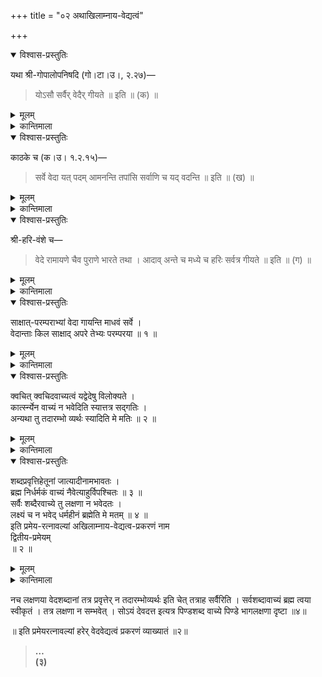 +++
title = "०२ अथाखिलाम्नाय-वेद्यत्वं"

+++

<details open><summary>विश्वास-प्रस्तुतिः</summary>

यथा श्री-गोपालोपनिषदि (गो।टा।उ।, २.२७)—
> योऽसौ सर्वैर् वेदैर् गीयते ॥ इति ॥ (क) ॥
</details>

<details><summary>मूलम्</summary>

यथा श्री-गोपालोपनिषदि (गो।टा।उ।, २.२७)—
> योऽसौ सर्वैर् वेदैर् गीयते ॥ इति ॥ (क) ॥
</details>

<details><summary>कान्तिमाला</summary>

सर्ववेदबोध्यत्वं हरेर्वक्तुमाह अथेतियोऽसाविति । यः श्रीगोपालः कृष्णः ॥क॥
</details>

<details open><summary>विश्वास-प्रस्तुतिः</summary>

काठके च (क।उ। १.२.१५)—
> सर्वे वेदा यत् पदम् आमनन्ति
> तपांसि सर्वाणि च यद् वदन्ति ॥ इति ॥ (ख) ॥
</details>

<details><summary>मूलम्</summary>

काठके च (क।उ। १.२.१५)—
> सर्वे वेदा यत् पदम् आमनन्ति
> तपांसि सर्वाणि च यद् वदन्ति ॥ इति ॥ (ख) ॥
</details>

<details><summary>कान्तिमाला</summary>

सर्वे इति । यत्पदं यद्ब्रह्माख्यं वस्तु, पदं व्यवसितित्राणेत्यादुक्तेः ॥ख॥
</details>

<details open><summary>विश्वास-प्रस्तुतिः</summary>

श्री-हरि-वंशे च—
> वेदे रामायणे चैव पुराणे भारते तथा ।
> आदाव् अन्ते च मध्ये च हरिः सर्वत्र गीयते ॥ इति ॥ (ग) ॥
>
</details>

<details><summary>मूलम्</summary>

श्री-हरि-वंशे च—
> वेदे रामायणे चैव पुराणे भारते तथा ।
> आदाव् अन्ते च मध्ये च हरिः सर्वत्र गीयते ॥ इति ॥ (ग) ॥
>
</details>

<details><summary>कान्तिमाला</summary>

वेदेरामायणे इतिस्फुटार्थ ॥ग॥
</details>

<details open><summary>विश्वास-प्रस्तुतिः</summary>

साक्षात्-परम्पराभ्यां वेदा गायन्ति माधवं सर्वे ।  
वेदान्ताः किल साक्षाद् अपरे तेभ्यः परम्परया ॥ १ ॥
</details>

<details><summary>मूलम्</summary>

साक्षात्-परम्पराभ्यां वेदा गायन्ति माधवं सर्वे ।  
वेदान्ताः किल साक्षाद् अपरे तेभ्यः परम्परया ॥ १ ॥
</details>

<details><summary>कान्तिमाला</summary>

ननु वेदेषु कर्मप्रतिपादनं भूरि दृष्टं कथमुक्तोदाहरणानि सङ्गच्छेरन् इति चेत् तत्राह साक्षादिति । वेदान्ताः साक्षान्माधवं गायन्ति तेभ्योऽपरेवेदाः कर्मकाण्डानि तु परस्परया, तज्ज्ञानाङ्ग हृद्विशुद्धिकरकर्मविधानपरीपाट्येति सर्ववेद वेद्यत्वं हरेः सूपपन्नम् ॥१॥
</details>

<details open><summary>विश्वास-प्रस्तुतिः</summary>

क्वचित् क्वचिदवाच्यत्वं यद्वेदेषु विलोक्यते ।  
कार्त्स्न्येन वाच्यं न भवेदिति स्यात्तत्र सद्गतिः ।  
अन्यथा तु तदारम्भो व्यर्थः स्यादिति मे मतिः ॥ २ ॥
</details>

<details><summary>मूलम्</summary>

क्वचित् क्वचिदवाच्यत्वं यद्वेदेषु विलोक्यते ।  
कार्त्स्न्येन वाच्यं न भवेदिति स्यात्तत्र सद्गतिः ।  
अन्यथा तु तदारम्भो व्यर्थः स्यादिति मे मतिः ॥ २ ॥
</details>

<details><summary>कान्तिमाला</summary>

ननु यतोवाचोनिवर्तन्ते इत्यादौ हरेर्वेदावाच्यत्वन्दृष्टं तत्र कागतिरिति चेत्तत्राहसाक्षादिति क्वचिदिति । दृष्टोपि मेरुः कार्त्स्नेना दर्शनाददृष्टो यथोच्यते तद्वत् । अन्यथा सर्वथा तदवाच्यत्वे तज्ज्ञानाय वेदाध्ययनारभो । निरर्थकः स्यात् ॥२॥
</details>

<details open><summary>विश्वास-प्रस्तुतिः</summary>

शब्दप्रवृत्तिहेतूनां जात्यादीनामभावतः ।  
ब्रह्म निर्धर्मकं वाच्यं नैवेत्याहुर्विपश्चितः ॥ ३ ॥  
सर्वैः शब्दैरवाच्ये तु लक्षणा न भवेदतः ।  
लक्ष्यं च न भवेद् धर्महीनं ब्रह्मेति मे मतम् ॥ ४ ॥  
इति प्रमेय-रत्नावल्यां अखिलाम्नाय-वेद्यत्व-प्रकरणं नाम  
द्वितीय-प्रमेयम्   
॥ २ ॥
</details>

<details><summary>मूलम्</summary>

शब्दप्रवृत्तिहेतूनां जात्यादीनामभावतः ।  
ब्रह्म निर्धर्मकं वाच्यं नैवेत्याहुर्विपश्चितः ॥ ३ ॥  
सर्वैः शब्दैरवाच्ये तु लक्षणा न भवेदतः ।  
लक्ष्यं च न भवेद् धर्महीनं ब्रह्मेति मे मतम् ॥ ४ ॥  
इति प्रमेय-रत्नावल्यां अखिलाम्नाय-वेद्यत्व-प्रकरणं नाम  
द्वितीय-प्रमेयम्   
॥ २ ॥
</details>

<details><summary>कान्तिमाला</summary>

शब्देति । निर्विशेष ब्रह्मवादिनान्तु, ब्रह्मणि जातिगुणक्रियासञ्ज्ञानामभावात्तद्वाचिभिर् वेदशब्दैर् न तद्वाच्यं ॥३॥
</details>

नच लक्षणया वेदशब्दानां तत्र प्रवृत्तेर् न तदारम्भोव्यर्थः इति चेत् तत्राह सर्वैरिति । सर्वशब्दावाच्यं ब्रह्म त्वया स्वीकृतं । तत्र लक्षणा न सम्भवेत् । सोऽयं देवदत्त इत्यत्र पिण्डशब्द वाच्ये पिण्डे भागलक्षणा दृष्टा ॥४॥

॥ इति प्रमेयरत्नावल्यां हरेर् वेदवेद्यत्वं प्रकरणं व्याख्यातं ॥२॥
> **…  
(३)**


